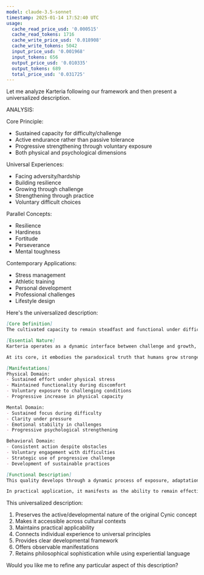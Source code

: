 ```yaml
---
model: claude-3.5-sonnet
timestamp: 2025-01-14 17:52:40 UTC
usage:
  cache_read_price_usd: '0.000515'
  cache_read_tokens: 1716
  cache_write_price_usd: '0.018908'
  cache_write_tokens: 5042
  input_price_usd: '0.001968'
  input_tokens: 656
  output_price_usd: '0.010335'
  output_tokens: 689
  total_price_usd: '0.031725'
---
```


Let me analyze Karteria following our framework and then present a universalized description.

ANALYSIS:

Core Principle:
- Sustained capacity for difficulty/challenge
- Active endurance rather than passive tolerance
- Progressive strengthening through voluntary exposure
- Both physical and psychological dimensions

Universal Experiences:
- Facing adversity/hardship
- Building resilience
- Growing through challenge
- Strengthening through practice
- Voluntary difficult choices

Parallel Concepts:
- Resilience
- Hardiness
- Fortitude
- Perseverance
- Mental toughness

Contemporary Applications:
- Stress management
- Athletic training
- Personal development
- Professional challenges
- Lifestyle design

Here's the universalized description:

```markdown
[Core Definition]
The cultivated capacity to remain steadfast and functional under difficulty, developed through deliberate exposure to challenges and sustained effort. It represents the active strength to endure and grow through adversity rather than merely survive it, encompassing both physical and psychological dimensions.

[Essential Nature]
Karteria operates as a dynamic interface between challenge and growth, transforming difficult experiences into sources of increased capability. Unlike passive endurance, it represents an active engagement with hardship that builds capacity over time. This quality enables sustainable functioning under pressure while simultaneously developing greater strength through the experience of difficulty.

At its core, it embodies the paradoxical truth that humans grow stronger through appropriate exposure to resistance and challenge, not through avoidance or protection. This applies equally to physical, mental, and emotional domains, representing a universal principle of human development through constructive engagement with difficulty.

[Manifestations]
Physical Domain:
- Sustained effort under physical stress
- Maintained functionality during discomfort
- Voluntary exposure to challenging conditions
- Progressive increase in physical capacity

Mental Domain:
- Sustained focus during difficulty
- Clarity under pressure
- Emotional stability in challenges
- Progressive psychological strengthening

Behavioral Domain:
- Consistent action despite obstacles
- Voluntary engagement with difficulties
- Strategic use of progressive challenge
- Development of sustainable practices

[Functional Description]
This quality develops through a dynamic process of exposure, adaptation, and integration. When faced with difficulty, it enables sustained engagement rather than avoidance or collapse, creating a positive feedback loop where successfully handled challenges build capacity for future challenges. The key mechanism involves maintaining functional stability while simultaneously adapting to and learning from the experience of difficulty.

In practical application, it manifests as the ability to remain effectively engaged in challenging situations while maintaining composure and functionality. This applies across domains from physical training to emotional challenges to professional difficulties. Rather than merely surviving challenges, it enables growth through them, transforming potential sources of breakdown into opportunities for breakthrough.
```

This universalized description:
1. Preserves the active/developmental nature of the original Cynic concept
2. Makes it accessible across cultural contexts
3. Maintains practical applicability
4. Connects individual experience to universal principles
5. Provides clear developmental framework
6. Offers observable manifestations
7. Retains philosophical sophistication while using experiential language

Would you like me to refine any particular aspect of this description?